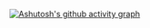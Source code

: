 [![Ashutosh's github activity graph](https://github-readme-activity-graph.cyclic.app/graph?username=rebecabl&bg_color=0d1117&color=db00a1&line=db00a1&point=ffffff&area=true&hide_border=true)](https://github.com/ashutosh00710/github-readme-activity-graph)
